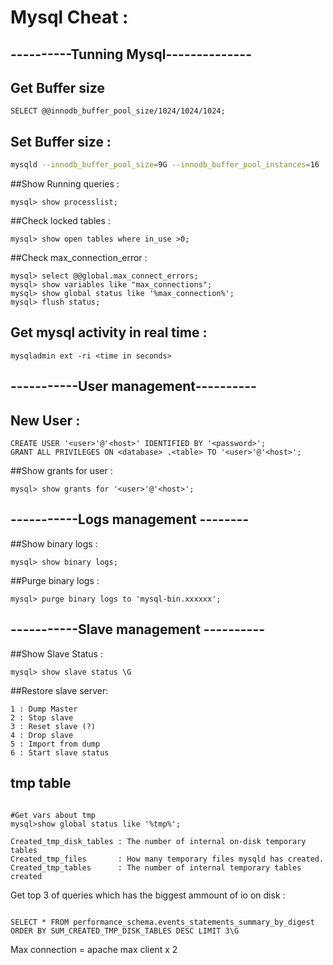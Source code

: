# Mysql Cheat :


## ----------Tunning Mysql--------------
## Get Buffer size
```mysql
SELECT @@innodb_buffer_pool_size/1024/1024/1024;
```
## Set Buffer size : 
```bash
mysqld --innodb_buffer_pool_size=9G --innodb_buffer_pool_instances=16
```
##Show Running queries :
```mysql
mysql> show processlist;
```

##Check locked tables :
```mysql
mysql> show open tables where in_use >0;
```

##Check max_connection_error  :
```mysql
mysql> select @@global.max_connect_errors;
mysql> show variables like "max_connections";
mysql> show global status like '%max_connection%';
mysql> flush status;
```
## Get mysql activity in real time :
```
mysqladmin ext -ri <time in seconds>
```



## -----------User management----------
## New User :
```mysql
CREATE USER '<user>'@'<host>' IDENTIFIED BY '<password>';
GRANT ALL PRIVILEGES ON <database> .<table> TO '<user>'@'<host>';
```

##Show grants for user :
```mysql
mysql> show grants for '<user>'@'<host>';
```

## -----------Logs management --------
##Show binary logs :
```mysql
mysql> show binary logs;
```

##Purge binary logs :
```mysql
mysql> purge binary logs to 'mysql-bin.xxxxxx';
```

## -----------Slave management ----------
##Show Slave Status :
```mysql
mysql> show slave status \G
```

##Restore slave server:
```mysql
1 : Dump Master
2 : Stop slave
3 : Reset slave (?)
4 : Drop slave
5 : Import from dump
6 : Start slave status
```

## tmp table

```mysql

#Get vars about tmp 
mysql>show global status like '%tmp%';

Created_tmp_disk_tables : The number of internal on-disk temporary tables
Created_tmp_files       : How many temporary files mysqld has created. 
Created_tmp_tables      : The number of internal temporary tables created 

```

Get top 3 of queries which has the biggest ammount of io on disk :

```mysql

SELECT * FROM performance_schema.events_statements_summary_by_digest ORDER BY SUM_CREATED_TMP_DISK_TABLES DESC LIMIT 3\G
```


Max connection = apache max client x 2

